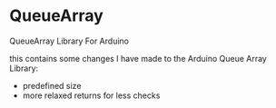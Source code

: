 QueueArray
==========

QueueArray Library For Arduino

this contains some changes I have made to the Arduino Queue Array Library:

* predefined size
* more relaxed returns for less checks
